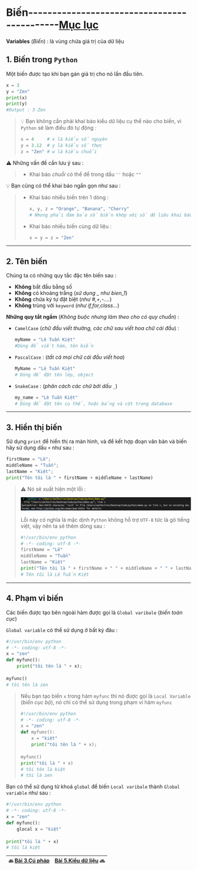 # Biến--------------------------------------------[Mục lục](https://github.com/Zenfection/Python)

**Variables** (*Biến*) : là vùng chứa giá trị của dữ liệu

## 1. Biến trong `Python`

Một biến được tạo khi bạn gán giá trị cho nó lần đầu tiên.

```python
x = 3
y = "Zen"
print(x)
print(y)
#Output : 3 Zen
```

> 💡 Bạn không cần phải khai báo kiểu dữ liệu cụ thể nào cho biến, vì `Python` sẽ làm điều đó tự động : 
> 
> ```python
> x = 4     # x là kiểu số nguyên
> y = 3.12  # y là kiểu số thực
> z = "Zen" # w là kiểu chuỗi
> ```

⚠️ Những vấn đề cần lưu ý sau : 

> - Khai báo *chuỗi* có thể để trong dấu  `''` hoặc  `""`

💡 Bạn cũng có thể khai báo ngắn gọn như sau : 

> - Khai báo nhiều biến trên 1 dòng : 
>   
>   ```python
>   x, y, z = "Orange", "Banana", "Cherry"
>   # Nhưng phải đám bảo số biến khớp với số dữ liệu khai báo
>   ```
> 
> - Khai báo nhiều biến cùng dữ liệu : 
>   
>   ```python
>   x = y = z = "Zen"
>   ```

---

## 2. Tên biến

Chúng ta có những quy tắc đặc tên biến sau : 

- **Không** bắt đầu bằng số
- **Không** có khoảng trắng (*sử dụng _ như bien_1*)
- **Không** chứa ký tự đặt biệt (*như #,+,-....*)
- **Không** trùng với `keyword` (*như if,for,class...*)

**Những quy tắt ngầm** (*Không buộc nhưng làm theo cho có quy chuẩn*) :

- `CamelCase` (*chữ đầu viết thường, các chữ sau viết hoa chữ cái đầu*) : 
  
  ```python
  myName = "Lê Tuấn Kiệt"
  #Dùng để viết hàm, tên biến
  ```

- `PascalCase` : (*tất cả mọi chữ cái đầu viết hoa*) 
  
  ```python
  MyName = "Lê Tuấn Kiệt"
  # Dùng để đặt tên lớp, object
  ```

- `SnakeCase` : (*phân cách các chữ bởi dấu `_`*)
  
  ```python
  my_name = "Lê Tuấn Kiệt"
  # Dùng để đặt tên cụ thể, hoặc bảng và cột trong database
  ```

---

## 3. Hiển thị biến

Sử dụng `print` để hiển thị ra màn hình, và để kết hợp đoạn văn bản và biến hãy sử dụng dấu `+` như sau :

```python
firstName = "Lê";
middleName = "Tuấn";
lastName = "Kiệt";
print("Tên tôi là " + firstName + middleName + lastName)
```

> ⚠️ Nó sẽ xuất hiện một lỗi : 
> 
> ![Ảnh chụp Màn hình 2021-03-01 lúc 13.40.44.png](https://raw.githubusercontent.com/Zenfection/Image/master/2021/03/01-13-41-12-A%CC%89nh%20chu%CC%A3p%20Ma%CC%80n%20hi%CC%80nh%202021-03-01%20lu%CC%81c%2013.40.44.png)
> 
> Lỗi này có nghĩa là mặc dịnh `Python` không hỗ trợ `UTF-8` tức là gõ tiếng việt, vậy nên ta sẽ thêm dòng sau : 
> 
> ```python
> #!/usr/bin/env python
> # -*- coding: utf-8 -*-
> firstName = "Lê"
> middleName = "Tuấn"
> lastName = "Kiệt"
> print("Tên tôi là " + firstName + " " + middleName + " " + lastName)
> # Tên tôi là Lê Tuấn Kiệt
> ```

---

## 4. Phạm vi biến

Các biến được tạo bên ngoài hàm được gọi là `Global varibale` (*biến toàn cục*)

`Global variable` có thể sử dụng ở bất kỳ đâu : 

```python
#!/usr/bin/env python
# -*- coding: utf-8 -*-
x = "zen"
def myfunc():
    print("tôi tên là " + x);

myfunc()
# tôi tên là zen
```

> Nếu bạn tạo biến `x` trong hàm `myfunc` thì nó được gọi là `Local Variable` (*biến cục bộ*), nó chỉ có thể sử dụng trong phạm vi hàm `myfunc`
> 
> ```python
> #!/usr/bin/env python
> # -*- coding: utf-8 -*-
> x = "zen"
> def myfunc():
>     x = "kiệt"
>     print("tôi tên là " + x);
> 
> myfunc()
> print("tôi là " + x)
> # tôi tên là kiệt
> # tôi là zen
> ```

Bạn có thể sử dụng từ khoá `global` để biến `Local varibale` thành `Global variable` như sau : 

```python
#!/usr/bin/env python
# -*- coding: utf-8 -*-
x = "zen"
def myfunc():
    glocal x = "kiệt"

print("tôi là " + x)
# tôi là kiệt
```

| 🔙  [Bài 3.Cú pháp](https://github.com/Zenfection/Python/blob/main/Python%20Basic/3.Cuphap.md) | [Bài 5.Kiểu dữ liệu](https://github.com/Zenfection/Python/blob/main/Python%20Basic/5.Kieudulieu.md) 🔜 |
| ------------------------------------------------------------------------------------------- | ---------------------------------------------------------------------------------------- |